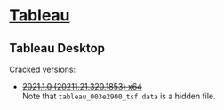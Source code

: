 # [Tableau](https://www.tableau.com/)
## Tableau Desktop
Cracked versions:
- ~~[2021.1.0 (20211.21.320.1853) x64](https://www.downkuai.com/soft/135371.html)~~  
  Note that `tableau_003e2900_tsf.data` is a hidden file.